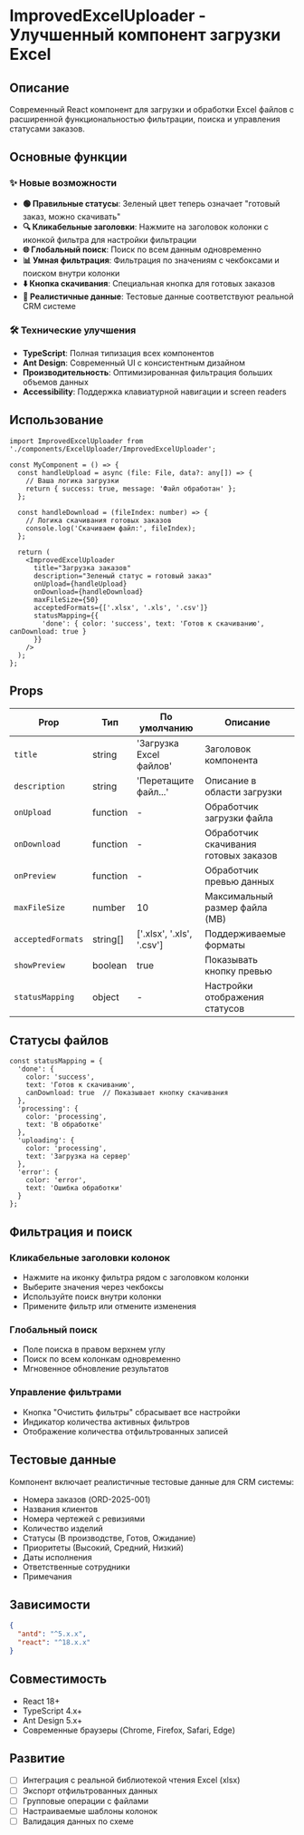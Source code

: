 # ImprovedExcelUploader - Улучшенный компонент загрузки Excel

## Описание
Современный React компонент для загрузки и обработки Excel файлов с расширенной функциональностью фильтрации, поиска и управления статусами заказов.

## Основные функции

### ✨ Новые возможности
- **🟢 Правильные статусы**: Зеленый цвет теперь означает "готовый заказ, можно скачивать"
- **🔍 Кликабельные заголовки**: Нажмите на заголовок колонки с иконкой фильтра для настройки фильтрации
- **🌐 Глобальный поиск**: Поиск по всем данным одновременно
- **📊 Умная фильтрация**: Фильтрация по значениям с чекбоксами и поиском внутри колонки
- **⬇️ Кнопка скачивания**: Специальная кнопка для готовых заказов
- **🎯 Реалистичные данные**: Тестовые данные соответствуют реальной CRM системе

### 🛠 Технические улучшения
- **TypeScript**: Полная типизация всех компонентов
- **Ant Design**: Современный UI с консистентным дизайном  
- **Производительность**: Оптимизированная фильтрация больших объемов данных
- **Accessibility**: Поддержка клавиатурной навигации и screen readers

## Использование

```tsx
import ImprovedExcelUploader from './components/ExcelUploader/ImprovedExcelUploader';

const MyComponent = () => {
  const handleUpload = async (file: File, data?: any[]) => {
    // Ваша логика загрузки
    return { success: true, message: 'Файл обработан' };
  };

  const handleDownload = (fileIndex: number) => {
    // Логика скачивания готовых заказов
    console.log('Скачиваем файл:', fileIndex);
  };

  return (
    <ImprovedExcelUploader
      title="Загрузка заказов"
      description="Зеленый статус = готовый заказ"
      onUpload={handleUpload}
      onDownload={handleDownload}
      maxFileSize={50}
      acceptedFormats={['.xlsx', '.xls', '.csv']}
      statusMapping={{
        'done': { color: 'success', text: 'Готов к скачиванию', canDownload: true }
      }}
    />
  );
};
```

## Props

| Prop | Тип | По умолчанию | Описание |
|------|-----|--------------|----------|
| `title` | string | 'Загрузка Excel файлов' | Заголовок компонента |
| `description` | string | 'Перетащите файл...' | Описание в области загрузки |
| `onUpload` | function | - | Обработчик загрузки файла |
| `onDownload` | function | - | Обработчик скачивания готовых заказов |
| `onPreview` | function | - | Обработчик превью данных |
| `maxFileSize` | number | 10 | Максимальный размер файла (MB) |
| `acceptedFormats` | string[] | ['.xlsx', '.xls', '.csv'] | Поддерживаемые форматы |
| `showPreview` | boolean | true | Показывать кнопку превью |
| `statusMapping` | object | - | Настройки отображения статусов |

## Статусы файлов

```tsx
const statusMapping = {
  'done': { 
    color: 'success', 
    text: 'Готов к скачиванию', 
    canDownload: true  // Показывает кнопку скачивания
  },
  'processing': { 
    color: 'processing', 
    text: 'В обработке' 
  },
  'uploading': { 
    color: 'processing', 
    text: 'Загрузка на сервер' 
  },
  'error': { 
    color: 'error', 
    text: 'Ошибка обработки' 
  }
};
```

## Фильтрация и поиск

### Кликабельные заголовки колонок
- Нажмите на иконку фильтра рядом с заголовком колонки
- Выберите значения через чекбоксы
- Используйте поиск внутри колонки
- Примените фильтр или отмените изменения

### Глобальный поиск
- Поле поиска в правом верхнем углу
- Поиск по всем колонкам одновременно
- Мгновенное обновление результатов

### Управление фильтрами
- Кнопка "Очистить фильтры" сбрасывает все настройки
- Индикатор количества активных фильтров
- Отображение количества отфильтрованных записей

## Тестовые данные

Компонент включает реалистичные тестовые данные для CRM системы:
- Номера заказов (ORD-2025-001)
- Названия клиентов
- Номера чертежей с ревизиями
- Количество изделий
- Статусы (В производстве, Готов, Ожидание)
- Приоритеты (Высокий, Средний, Низкий)
- Даты исполнения
- Ответственные сотрудники
- Примечания

## Зависимости

```json
{
  "antd": "^5.x.x",
  "react": "^18.x.x"
}
```

## Совместимость
- React 18+
- TypeScript 4.x+
- Ant Design 5.x+
- Современные браузеры (Chrome, Firefox, Safari, Edge)

## Развитие
- [ ] Интеграция с реальной библиотекой чтения Excel (xlsx)
- [ ] Экспорт отфильтрованных данных
- [ ] Групповые операции с файлами
- [ ] Настраиваемые шаблоны колонок
- [ ] Валидация данных по схеме